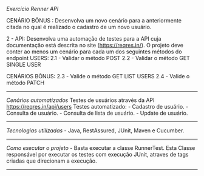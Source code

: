 
*Exercício Renner API*

CENÁRIO BÔNUS :
Desenvolva um novo cenário para a anteriormente citada no qual é realizado o cadastro de um novo usuário.

2 - API:
Desenvolva uma automação de testes para a API cuja documentação está descrita no site (https://reqres.in/).
O projeto deve conter ao menos um cenário para cada um dos seguintes métodos do endpoint USERS:
2.1 - Validar o método POST
2.2 - Validar o método GET SINGLE USER

CENÁRIOS BÔNUS:
2.3 - Valide o método GET LIST USERS
2.4 - Valide o método PATCH

----------------------------------------------------------------

*Cenários automatizados*
Testes de usuários através da API https://reqres.in/api/users
Testes automatizado:
    - Cadastro de usuário.
    - Consulta de usuário.
    - Consulta de lista de usuário.
    - Update de usuário.

----------------------------------------------------------------

*Tecnologias utilizadas*
    - Java, RestAssured, JUnit, Maven e Cucumber.

----------------------------------------------------------------

*Como executar o projeto*
    - Basta executar a classe RunnerTest. Esta Classe responsável por executar os testes com execução JUnit, 
    atraves de tags criadas que direcionam a execução.

----------------------------------------------------------------